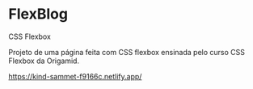 # FlexBlog
CSS Flexbox

Projeto de uma página feita com CSS flexbox ensinada pelo curso CSS Flexbox da Origamid.

https://kind-sammet-f9166c.netlify.app/
